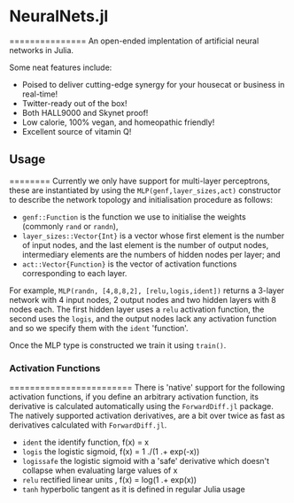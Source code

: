 # NeuralNets.jl
===============
An open-ended implentation of artificial neural networks in Julia.

Some neat features include:
* Poised to deliver cutting-edge synergy for your housecat or business in real-time!
* Twitter-ready out of the box!
* Both HALL9000 and Skynet proof!
* Low calorie, 100% vegan, and homeopathic friendly!
* Excellent source of vitamin Q!


## Usage
========
Currently we only have support for multi-layer perceptrons, these are instantiated by using the `MLP(genf,layer_sizes,act)` constructor  to describe the network topology and initialisation procedure as follows:
* `genf::Function` is the function we use to initialise the weights (commonly `rand` or `randn`), 
* `layer_sizes::Vector{Int}` is a vector whose first element is the number of input nodes, and the last element is the number of output nodes, intermediary elements are the numbers of hidden nodes per layer; and 
* `act::Vector{Function}` is the vector of activation functions corresponding to each layer.

For example, `MLP(randn, [4,8,8,2], [relu,logis,ident])` returns a 3-layer network with 4 input nodes, 2 output nodes and two hidden layers with 8 nodes each. The first hidden layer uses a `relu` activation function, the second uses the `logis`, and the output nodes lack any activation function and so we specify them with the `ident` 'function'.

Once the MLP type is constructed we train it using `train()`.

### Activation Functions
========================
There is 'native' support for the following activation functions, if you define an arbitrary activation function, its derivative is calculated automatically using the `ForwardDiff.jl` package. The natively supported activation derivatives, are a bit over twice as fast as derivatives calculated with `ForwardDiff.jl`.
* `ident` the identify function, f(x) = x
* `logis` the logistic sigmoid, f(x) = 1 ./(1 .+ exp(-x)) 
* `logissafe` the logistic sigmoid with a 'safe' derivative which doesn't collapse when evaluating large values of x
* `relu` rectified linear units , f(x) = log(1 .+ exp(x))
* `tanh` hyperbolic tangent as it is defined in regular Julia usage
